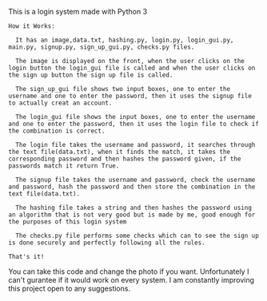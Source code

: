 This is a login system made with Python 3

    How it Works:
   
      It has an image,data.txt, hashing.py, login.py, login_gui.py, main.py, signup.py, sign_up_gui.py, checks.py files.

      The image is displayed on the front, when the user clicks on the login button the login_gui file is called and when the user clicks on the sign up button the sign up file is called.

      The sign_up_gui file shows two input boxes, one to enter the username and one to enter the password, then it uses the signup file to actually creat an account.

      The login_gui file shows the input boxes, one to enter the username and one to enter the password, then it uses the login file to check if the combination is correct.

      The login file takes the username and password, it searches through the text file(data.txt), when it finds the match, it takes the corresponding password and then hashes the password given, if the passwords match it return True.

      The signup file takes the username and password, check the username and password, hash the password and then store the combination in the text file(data.txt).

      The hashing file takes a string and then hashes the password using an algorithm that is not very good but is made by me, good enough for the purposes of this login system

      The checks.py file performs some checks which can to see the sign up is done securely and perfectly following all the rules.
      
    That's it!
  
  
  
You can take this code and change the photo if you want. Unfortunately I can't gurantee if it would work on every system. I am constantly improving this project
open to any suggestions.
  
